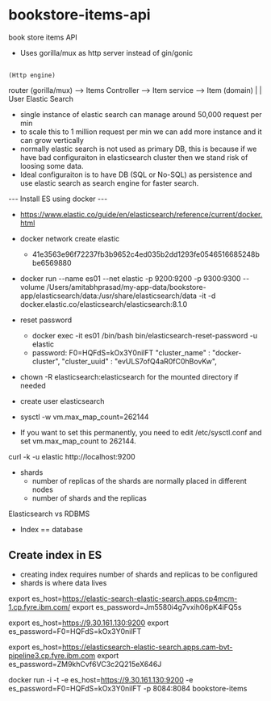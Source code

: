 # bookstore-items-api
book store items API
- Uses gorilla/mux as http server instead of gin/gonic

##

    (Http engine)
router (gorilla/mux) --> Items Controller --> Item service --> Item (domain)
        |                              |
      User                       Elastic Search

- single instance of elastic search can manage around 50,000 request per min
- to scale this to 1 million request per min we can add more instance and it can grow vertically
- normally elastic search is not used as primary DB, this is because if we have bad configuraiton in 
elasticsearch cluster then we stand risk of loosing some data.
- Ideal configuraiton is to have DB (SQL or No-SQL) as persistence and use elastic search as search engine for faster search.


--- Install ES using docker ---
- https://www.elastic.co/guide/en/elasticsearch/reference/current/docker.html
- docker network create elastic
  - 41e3563e96f72237fb3b9652c4ed035b2dd1293fe0546516685248bbe6569880
- docker run --name es01 --net elastic -p 9200:9200 -p 9300:9300 --volume /Users/amitabhprasad/my-app-data/bookstore-app/elasticsearch/data:/usr/share/elasticsearch/data -it -d docker.elastic.co/elasticsearch/elasticsearch:8.1.0 

- reset password 
  - docker exec -it es01 /bin/bash
     bin/elasticsearch-reset-password -u elastic
  - password: F0=HQFdS=kOx3Y0nilFT
    "cluster_name" : "docker-cluster",
    "cluster_uuid" : "evULS7ofQ4aR0fC0hBovKw",

- chown -R elasticsearch:elasticsearch for the mounted directory if needed
- create user elasticsearch
- sysctl -w vm.max_map_count=262144
- If you want to set this permanently, you need to edit /etc/sysctl.conf and set vm.max_map_count to 262144.

curl -k -u  elastic http://localhost:9200

- shards 
  - number of replicas of the shards are normally placed in different nodes
  - number of shards and the replicas

Elasticsearch vs RDBMS
- Index == database
## Create index in ES
- creating index requires number of shards and replicas to be configured 
- shards is where data lives 


export es_host=https://elastic-search-elastic-search.apps.cp4mcm-1.cp.fyre.ibm.com/
export es_password=Jm5580i4g7vxih06pK4iFQ5s


export es_host=https://9.30.161.130:9200
export es_password=F0=HQFdS=kOx3Y0nilFT

export es_host=https://elasticsearch-elastic-search.apps.cam-bvt-pipeline3.cp.fyre.ibm.com
export es_password=ZM9khCvf6VC3c2Q215eX646J


docker run -i -t -e es_host=https://9.30.161.130:9200  -e es_password=F0=HQFdS=kOx3Y0nilFT -p 8084:8084 bookstore-items


